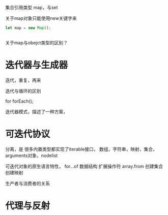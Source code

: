 
集合引用类型
map，与set




关于map对象只能使用new关键字来

```js
let map = new Map();



```


关于map与obejct类型的区别？



# 迭代器与生成器

迭代，重复，再来


迭代与循环的区别

for
forEach();

迭代器模式，描述了一种方案，


# 可迭代协议

分离，是
很多内置类型都实现了iterable接口，
数组，字符串，映射，集合，arguments对象，nodelist


可迭代对象的原生语言特性，
for...of
数据结构
扩展操作符
array.from
创建集合
创建映射





生产者与消费者的关系




# 代理与反射


